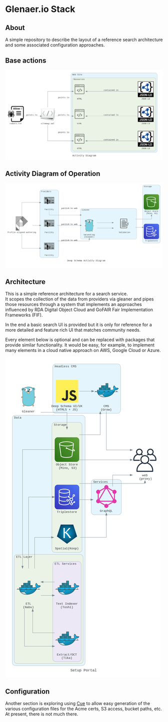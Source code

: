 # Glenaer.io Stack

## About

A simple repository to describe the layout of a reference
search architecture and some associated configuration approaches.



## Base actions

![Search Architecture Diagram](docs/flow1.png)



## Activity Diagram of Operation

![Search Architecture Diagram](docs/flow2.png)

## Architecture

This is a simple reference architecture for a search service.  
It scopes the collection of the data from providers via
gleaner and pipes those resources through a system that
implements an approaches influenced by RDA Digital Object Cloud
and GoFAIR Fair Implementation Frameworks (FIF).  

In the end a basic search UI is provided but it is only for
reference for a more detailed and feature rich UI that matches
community needs.

Every element below is optional and can be replaced with
packages that provide similar functionality.   It would be easy, for
example, to implement many elements in a cloud native approach on
AWS, Google Cloud or Azure.  

![Search Architecture Diagram](docs/searcharchv2.png)

## Configuration

Another section is exploring using [Cue](https://cuelang.org) to 
allow easy generation of the various configuration files for the 
Acme certs, S3 access, bucket paths, etc.   At present, there is
not much there. 
